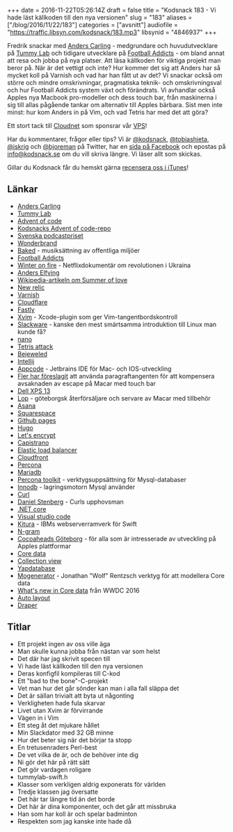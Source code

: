 +++
date = 2016-11-22T05:26:14Z
draft = false
title = "Kodsnack 183 - Vi hade läst källkoden till den nya versionen"
slug = "183"
aliases = ["/blog/2016/11/22/183"]
categories = ["avsnitt"]
audiofile = "https://traffic.libsyn.com/kodsnack/183.mp3"
libsynid = "4846937"
+++

Fredrik snackar med [Anders Carling](https://twitter.com/lowe) - medgrundare och huvudutvecklare på [Tummy Lab](https://www.tummylab.com/) och tidigare utvecklare på [Football Addicts](https://www.footballaddicts.com/) - om bland annat att resa och jobba på nya platser. Att läsa källkoden för viktiga projekt man beror på. När är det vettigt och inte? Hur kommer det sig att Anders har så mycket koll på Varnish och vad har han fått ut av det? Vi snackar också om större och mindre omskrivningar, pragmatiska teknik- och omskrivningsval och hur Football Addicts system växt och förändrats. Vi avhandlar också Apples nya Macbook pro-modeller och dess touch bar, från maskinerna i sig till allas pågående tankar om alternativ till Apples bärbara. Sist men inte minst: hur kom Anders in på Vim, och vad Tetris har med det att göra?

Ett stort tack till [Cloudnet](http://www.cloudnet.se) som sponsrar vår [VPS](http://en.wikipedia.org/wiki/Virtual_private_server)!

Har du kommentarer, frågor eller tips? Vi är [@kodsnack](https://www.twitter.com/kodsnack), [@tobiashieta](https://www.twitter.com/tobiashieta), [@iskrig](https://www.twitter.com/iskrig) och [@bjoreman](https://www.twitter.com/bjoreman) på Twitter, har en [sida på Facebook](https://www.facebook.com/kodsnack) och epostas på [info@kodsnack.se](mailto:info@kodsnack.se) om du vill skriva längre. Vi läser allt som skickas.

Gillar du Kodsnack får du hemskt gärna [recensera oss i iTunes](http://itunes.apple.com/se/podcast/kodsnack/id561631498?l=en)!

## Länkar ##
* [Anders Carling](https://twitter.com/lowe)
* [Tummy Lab](https://www.tummylab.com/)
* [Advent of code](http://adventofcode.com/)
* [Kodsnacks Advent of code-repo](https://github.com/kodsnack/advent_of_code_2016)
* [Svenska podcastpriset](http://podcastpriset.daytona.se/)
* [Wonderbrand](http://www.wonderbrand.se/)
* [Baked](http://www.baked.se/) - musiksättning av offentliga miljöer
* [Football Addicts](https://www.footballaddicts.com/)
* [Winter on fire](https://en.wikipedia.org/wiki/Winter_on_Fire:_Ukraine's_Fight_for_Freedom) - Netflixdokumentär om revolutionen i Ukraina
* [Anders Elfving](https://www.linkedin.com/in/anders-elfving-85835a12?authType=NAME_SEARCH&authToken=pJLt&locale=en_US&trk=tyah&trkInfo=clickedVertical%3Amynetwork%2CclickedEntityId%3A42672452%2CauthType%3ANAME_SEARCH%2Cidx%3A1-2-2%2CtarId%3A1479637877700%2Ctas%3Aanders%20elfving)
* [Wikipedia-artikeln om Summer of love](https://en.wikipedia.org/wiki/Summer_of_Love)
* [New relic](https://en.wikipedia.org/wiki/New_Relic)
* [Varnish](https://en.wikipedia.org/wiki/Varnish_%28software%29)
* [Cloudflare](https://en.wikipedia.org/wiki/Cloudflare)
* [Fastly](https://www.fastly.com/)
* [Xvim](https://github.com/XVimProject/XVim) - Xcode-plugin som ger Vim-tangentbordskontroll
* [Slackware](https://en.wikipedia.org/wiki/Slackware) - kanske den mest smärtsamma introduktion till Linux man kunde få?
* [nano](https://en.wikipedia.org/wiki/GNU_nano)
* [Tetris attack](https://en.wikipedia.org/wiki/Tetris_Attack)
* [Bejeweled](https://en.wikipedia.org/wiki/Bejeweled)
* [Intellij](https://www.jetbrains.com/idea/features/)
* [Appcode](https://www.jetbrains.com/objc/) - Jetbrains IDE för Mac- och IOS-utveckling
* [Fler har föreslagit](http://nuthole.com/blog/2016/11/17/escape/) att använda paragraftangenten för att kompensera avsaknaden av escape på Macar med touch bar
* [Dell XPS 13](http://www.theverge.com/2015/2/13/8030821/dell-xps-13-laptop-ultrabook-review)
* [Lop](http://lop.se/) - göteborgsk återförsäljare och servare av Macar med tillbehör
* [Asana](https://en.wikipedia.org/wiki/Asana_%28software%29)
* [Squarespace](https://en.wikipedia.org/wiki/Squarespace)
* [Github pages](https://help.github.com/articles/what-is-github-pages/)
* [Hugo](http://gohugo.io/)
* [Let's encrypt](https://letsencrypt.org/)
* [Capistrano](https://en.wikipedia.org/wiki/Capistrano_%28software%29)
* [Elastic load balancer](https://aws.amazon.com/elasticloadbalancing/)
* [Cloudfront](https://en.wikipedia.org/wiki/Amazon_CloudFront)
* [Percona](https://en.wikipedia.org/wiki/Percona)
* [Mariadb](https://en.wikipedia.org/wiki/MariaDB)
* [Percona toolkit](https://www.percona.com/software/database-tools/percona-toolkit) - verktygsuppsättning för Mysql-databaser
* [Innodb](https://en.wikipedia.org/wiki/InnoDB) - lagringsmotorn Mysql använder
* [Curl](https://curl.haxx.se/)
* [Daniel Stenberg](https://daniel.haxx.se/) - Curls upphovsman
* [.NET core](https://kodsnack.se/162/)
* [Visual studio code](https://code.visualstudio.com/)
* [Kitura](https://github.com/IBM-Swift/Kitura) - IBMs webserverramverk för Swift
* [N-gram](https://en.wikipedia.org/wiki/N-gram)
* [Cocoaheads Göteborg](http://www.meetup.com/cocoaheads-goteborg/) - för alla som är intresserade av utveckling på Apples plattformar
* [Core data](https://developer.apple.com/library/content///documentation/Cocoa/Conceptual/CoreData/index.html)
* [Collection view](https://developer.apple.com/reference/uikit/uicollectionview)
* [Yapdatabase](https://github.com/yapstudios/YapDatabase)
* [Mogenerator](https://github.com/rentzsch/mogenerator) - Jonathan "Wolf" Rentzsch verktyg för att modellera Core data
* [What's new in Core data](https://developer.apple.com/videos/play/wwdc2016/242/) från WWDC 2016
* [Auto layout](https://developer.apple.com/library/content/documentation/UserExperience/Conceptual/AutolayoutPG/)
* [Draper](https://github.com/drapergem/draper)

## Titlar ##
* Ett projekt ingen av oss ville äga
* Man skulle kunna jobba från nästan var som helst
* Det där har jag skrivit specen till
* Vi hade läst källkoden till den nya versionen
* Deras konfigfil kompileras till C-kod
* Ett "bad to the bone"-C-projekt
* Vet man hur det går sönder kan man i alla fall släppa det
* Det är sällan trivialt att byta ut någonting
* Verkligheten hade fula skarvar
* Livet utan Xvim är förvirrande
* Vägen in i Vim
* Ett steg åt det mjukare hållet
* Min Slackdator med 32 GB minne
* Hur det beter sig när det börjar ta stopp
* En tretusenraders Perl-best
* De vet vilka de är, och de behöver inte dig
* Ni gör det här på rätt sätt
* Det gör vardagen roligare
* tummylab-swift.h
* Klasser som verkligen aldrig exponerats för världen
* Tredje klassen jag översatte
* Det här tar längre tid än det borde
* Det här är dina komponenter, och det går att missbruka
* Han som har koll är och spelar badminton
* Respekten som jag kanske inte hade då